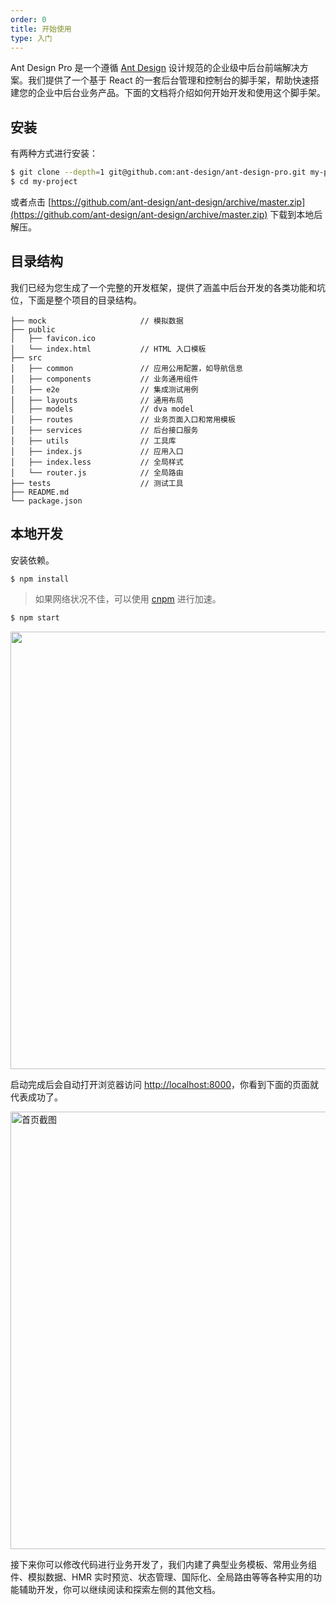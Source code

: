 ```yaml
---
order: 0
title: 开始使用
type: 入门
---
```


Ant Design Pro 是一个遵循 [Ant Design](http://ant.design) 设计规范的企业级中后台前端解决方案。我们提供了一个基于 React 的一套后台管理和控制台的脚手架，帮助快速搭建您的企业中后台业务产品。下面的文档将介绍如何开始开发和使用这个脚手架。

## 安装

有两种方式进行安装：

```bash
$ git clone --depth=1 git@github.com:ant-design/ant-design-pro.git my-project
$ cd my-project
```

或者点击 [https://github.com/ant-design/ant-design/archive/master.zip](https://github.com/ant-design/ant-design/archive/master.zip) 下载到本地后解压。

## 目录结构

我们已经为您生成了一个完整的开发框架，提供了涵盖中后台开发的各类功能和坑位，下面是整个项目的目录结构。

```
├── mock                     // 模拟数据
├── public
│   ├── favicon.ico
│   └── index.html           // HTML 入口模板
├── src
│   ├── common               // 应用公用配置，如导航信息
│   ├── components           // 业务通用组件
│   ├── e2e                  // 集成测试用例
│   ├── layouts              // 通用布局
│   ├── models               // dva model
│   ├── routes               // 业务页面入口和常用模板
│   ├── services             // 后台接口服务
│   ├── utils                // 工具库
│   ├── index.js             // 应用入口
│   ├── index.less           // 全局样式
│   └── router.js            // 全局路由
├── tests                    // 测试工具
├── README.md
└── package.json
```

## 本地开发

安装依赖。

```bash
$ npm install
```

> 如果网络状况不佳，可以使用 [cnpm](https://cnpmjs.org/) 进行加速。

```bash
$ npm start
```

<img src="https://gw.alipayobjects.com/zos/rmsportal/VgAWyWGqPmXAXpNVPvNT.png" width="700" />

启动完成后会自动打开浏览器访问 [http://localhost:8000](http://localhost:8000)，你看到下面的页面就代表成功了。

<img src="https://gw.alipayobjects.com/zos/rmsportal/AHnADNFLaKtAOfuanHZz.png" width="700" alt="首页截图" />

接下来你可以修改代码进行业务开发了，我们内建了典型业务模板、常用业务组件、模拟数据、HMR 实时预览、状态管理、国际化、全局路由等等各种实用的功能辅助开发，你可以继续阅读和探索左侧的其他文档。

